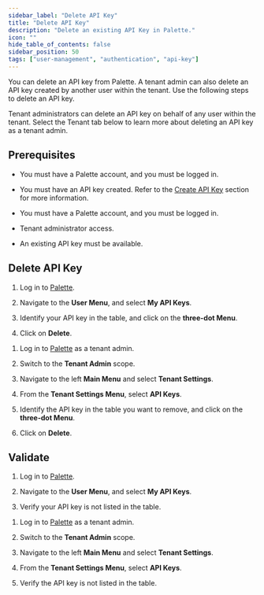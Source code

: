 ```yaml
---
sidebar_label: "Delete API Key"
title: "Delete API Key"
description: "Delete an existing API Key in Palette."
icon: ""
hide_table_of_contents: false
sidebar_position: 50
tags: ["user-management", "authentication", "api-key"]
---
```


You can delete an API key from Palette. A tenant admin can also delete an API key created by another user within the
tenant. Use the following steps to delete an API key.

Tenant administrators can delete an API key on behalf of any user within the tenant. Select the Tenant tab below to
learn more about deleting an API key as a tenant admin.

## Prerequisites

<Tabs groupId="scope">
<TabItem label="User" value="user">

- You must have a Palette account, and you must be logged in.

- You must have an API key created. Refer to the [Create API Key](create-api-key.md) section for more information.

</TabItem>
<TabItem label="Tenant" value="tenant">

- You must have a Palette account, and you must be logged in.

- Tenant administrator access.

- An existing API key must be available.

</TabItem>
</Tabs>

## Delete API Key

<Tabs groupId="scope">
<TabItem label="User" value="user">

1. Log in to [Palette](https://console.spectrocloud.com).

2. Navigate to the **User Menu**, and select **My API Keys**.

3. Identify your API key in the table, and click on the **three-dot Menu**.

4. Click on **Delete**.

</TabItem>
<TabItem label="Tenant" value="tenant">

1. Log in to [Palette](https://console.spectrocloud.com) as a tenant admin.

2. Switch to the **Tenant Admin** scope.

3. Navigate to the left **Main Menu** and select **Tenant Settings**.

4. From the **Tenant Settings Menu**, select **API Keys**.

5. Identify the API key in the table you want to remove, and click on the **three-dot Menu**.

6. Click on **Delete**.

</TabItem>
</Tabs>

## Validate

<Tabs groupId="scope">
<TabItem label="User" value="user">

1. Log in to [Palette](https://console.spectrocloud.com).

2. Navigate to the **User Menu**, and select **My API Keys**.

3. Verify your API key is not listed in the table.

</TabItem>
<TabItem label="Tenant" value="tenant">

1. Log in to [Palette](https://console.spectrocloud.com) as a tenant admin.

2. Switch to the **Tenant Admin** scope.

3. Navigate to the left **Main Menu** and select **Tenant Settings**.

4. From the **Tenant Settings Menu**, select **API Keys**.

5. Verify the API key is not listed in the table.

</TabItem>
</Tabs>
